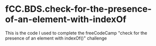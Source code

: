# fCC.BDS.check-for-the-presence-of-an-element-with-indexOf
This is the code I used to complete  the freeCodeCamp "check for the presence of an element with indexOf()" challenge
